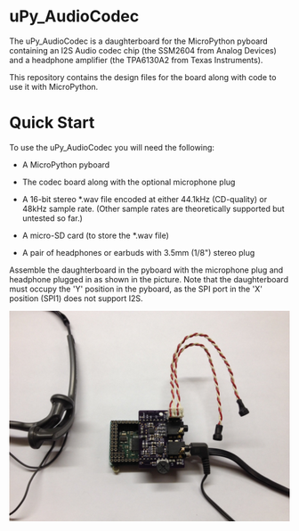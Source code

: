 # uPy_AudioCodec

The uPy_AudioCodec is a daughterboard for the MicroPython pyboard
containing an I2S Audio codec chip (the SSM2604 from Analog Devices)
and a headphone amplifier (the TPA6130A2 from Texas Instruments).

This repository contains the design files for the board along with
code to use it with MicroPython.

# Quick Start

To use the uPy_AudioCodec you will need the following:
* A MicroPython pyboard
* The codec board along with the optional microphone plug
* A 16-bit stereo *.wav file encoded at either 44.1kHz (CD-quality) or 48kHz
  sample rate. (Other sample rates are theoretically supported but
  untested so far.)

* A micro-SD card (to store the *.wav file)
* A pair of headphones or earbuds with 3.5mm (1/8") stereo plug

Assemble the daughterboard in the pyboard with the microphone plug and
headphone plugged in as shown in the picture. Note that the
daughterboard must occupy the 'Y' position in the pyboard, as the SPI
port in the 'X' position (SPI1) does not support I2S.

![codec daughterboard in pyboard](/images/codec_board.jpg)
